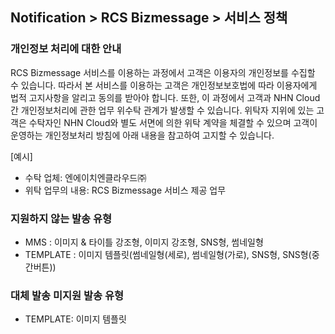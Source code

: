 ## Notification > RCS Bizmessage > 서비스 정책

### 개인정보 처리에 대한 안내
RCS Bizmessage 서비스를 이용하는 과정에서 고객은 이용자의 개인정보를 수집할 수 있습니다. 따라서 본 서비스를 이용하는 고객은 개인정보보호법에 따라 이용자에게 법적 고지사항을 알리고 동의를 받아야 합니다. 또한, 이 과정에서 고객과 NHN Cloud 간 개인정보처리에 관한 업무 위수탁 관계가 발생할 수 있습니다. 위탁자 지위에 있는 고객은 수탁자인 NHN Cloud와 별도 
서면에 의한 위탁 계약을 체결할 수 있으며 고객이 운영하는 개인정보처리 방침에 아래 내용을 참고하여 고지할 수 있습니다.

[예시]
- 수탁 업체: 엔에이치엔클라우드㈜
- 위탁 업무의 내용: RCS Bizmessage 서비스 제공 업무

### 지원하지 않는 발송 유형
- MMS : 이미지 & 타이틀 강조형, 이미지 강조형, SNS형, 썸네일형
- TEMPLATE : 이미지 템플릿(썸네일형(세로), 썸네일형(가로), SNS형, SNS형(중간버튼))

### 대체 발송 미지원 발송 유형
- TEMPLATE: 이미지 템플릿
